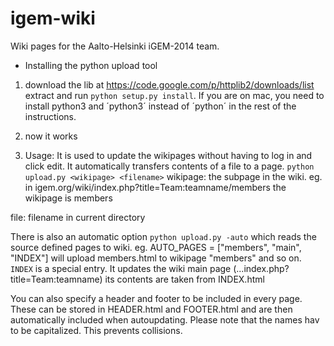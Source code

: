 igem-wiki
=========

Wiki pages for the Aalto-Helsinki iGEM-2014 team.

* Installing the python upload tool
1. download the lib at
https://code.google.com/p/httplib2/downloads/list
extract and run `python setup.py install`. If you are on mac, you need to install python3 and ´python3´ instead of ´python´ in the rest of the instructions.

2. now it works

3. Usage:
It is used to update the wikipages without having to log in and click edit.
It automatically transfers contents of a file to a page.
`python upload.py <wikipage> <filename>`
wikipage:	the subpage in the wiki.
			eg. in igem.org/wiki/index.php?title=Team:teamname/members
			the wikipage is members
			
file:		filename in current directory

There is also an automatic option `python upload.py -auto`
which reads the source defined pages to wiki.
eg.
AUTO_PAGES = ["members", "main", "INDEX"]
will upload members.html to wikipage "members" and so on.
`INDEX` is a special entry. It updates the wiki main page (...index.php?title=Team:teamname) its contents are taken from INDEX.html

You can also specify a header and footer to be included in every page.
These can be stored in HEADER.html and FOOTER.html and are then automatically included when autoupdating. Please note that the names hav to be capitalized. This prevents collisions.
